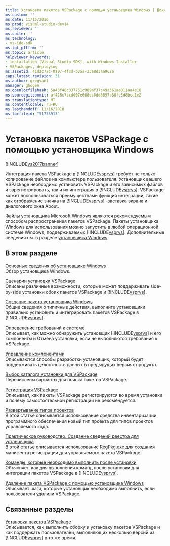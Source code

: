```yaml
---
title: Установка пакетов VSPackage с помощью установщика Windows | Документация Майкрософт
ms.custom: ''
ms.date: 11/15/2016
ms.prod: visual-studio-dev14
ms.reviewer: ''
ms.suite: ''
ms.technology:
- vs-ide-sdk
ms.tgt_pltfrm: ''
ms.topic: article
helpviewer_keywords:
- installation [Visual Studio SDK], with Windows Installer
- VSPackages, deploying
ms.assetid: 41d2c72c-0a97-4fcd-b3aa-33a8d3aa962a
caps.latest.revision: 31
ms.author: gregvanl
manager: ghogen
ms.openlocfilehash: 5a43f48c337751c989af37c49a361ae011aa4e16
ms.sourcegitcommit: af428c7ccd007e668ec0dd8697c88fc5d8bca1e2
ms.translationtype: MT
ms.contentlocale: ru-RU
ms.lasthandoff: 11/16/2018
ms.locfileid: "51733913"
---
```

# <a name="installing-vspackages-with-windows-installer"></a>Установка пакетов VSPackage с помощью установщика Windows
[!INCLUDE[vs2017banner](../../includes/vs2017banner.md)]

Интеграция пакета VSPackage в [!INCLUDE[vsprvs](../../includes/vsprvs-md.md)] требует не только копирование файлов на компьютере пользователя. Установщик вашего VSPackage необходимо установить VSPackage и его зависимых файлов и зарегистрировать, так и их интеграция в [!INCLUDE[vsprvs](../../includes/vsprvs-md.md)]. VSPackage может воспользоваться преимуществами функций интеграции, такие как отображение значка на [!INCLUDE[vsprvs](../../includes/vsprvs-md.md)] -заставка экрана и диалогового окна About.  
  
 Файлы установщика Microsoft Windows являются рекомендуемым способом распространения пакетов VSPackage. Пакеты установщика Windows для использования можно запустить в любой операционной системе Windows, поддерживаемых [!INCLUDE[vsprvs](../../includes/vsprvs-md.md)]. Дополнительные сведения см. в разделе [установщика Windows](http://msdn.microsoft.com/en-us/121be21b-b916-43e2-8f10-8b080516d2a0).  
  
## <a name="in-this-section"></a>В этом разделе  
 [Основные сведения об установщике Windows](../../extensibility/internals/windows-installer-basics.md)  
 Обзор установщика Windows.  
  
 [Сценарии установки VSPackage](../../extensibility/internals/vspackage-setup-scenarios.md)  
 Описаны различные возможности, которые может поддерживать side-by-side установки обоих пакетов VSPackage и [!INCLUDE[vsprvs](../../includes/vsprvs-md.md)].  
  
 [Создание пакета установщика Windows](../../extensibility/internals/authoring-a-windows-installer-package.md)  
 Общие сведения о типичные действия, выполните установщики правильно установить и интегрировать пакетов VSPackage в [!INCLUDE[vsprvs](../../includes/vsprvs-md.md)].  
  
 [Определение требований к системе](../../extensibility/internals/detecting-system-requirements.md)  
 Описывает, как можно обнаружить установщик [!INCLUDE[vsprvs](../../includes/vsprvs-md.md)] и его компоненты и Отмена установки, если не выполняются требования к VSPackage.  
  
 [Управление компонентами](../../extensibility/internals/component-management.md)  
 Описываются способы разработки установщик, который будет поддерживать целостность данных в предыдущих версиях продукта.  
  
 [Выбор каталога установки для VSPackage](../../extensibility/internals/choosing-the-installation-directory-for-a-vspackage.md)  
 Перечислены варианты для поиска пакетов VSPackage.  
  
 [Регистрация VSPackage](../../extensibility/internals/vspackage-registration.md)  
 Описывает, как пакеты VSPackage регистрируются во время установки и почему самостоятельной регистрации не рекомендуется.  
  
 [Развертывание типов проектов](../../extensibility/internals/deploying-project-types.md)  
 В этой статье описывается использование средства инвентаризации программного обеспечения новый тип проекта для типов проектов управляемого кода.  
  
 [Практическое руководство. Создание сведений реестра для установщика](../../extensibility/internals/how-to-generate-registry-information-for-an-installer.md)  
 В этой статье описывается использование RegPkg.exe для создания манифеста регистрации для управляемого пакета VSPackage.  
  
 [Команды, которые необходимо выполнить после установки](../../extensibility/internals/commands-that-must-be-run-after-installation.md)  
 Объясняет, как для выполнения команд после установки для интеграции пакетов VSPackage в [!INCLUDE[vsprvs](../../includes/vsprvs-md.md)].  
  
 [Удаление пакета VSPackage с помощью установщика Windows](../../extensibility/internals/uninstalling-a-vspackage-with-windows-installer.md)  
 Описывает шаги, которые установщик необходимо выполнить, если пользователи удалили VSPackage.  
  
## <a name="related-sections"></a>Связанные разделы  
 [Установка пакетов VSPackage](../../misc/installing-vspackages.md)  
 Описывается, как выполнить сборку и установку пакетов VSPackage и как поддержать пользователей, выполняющих несколько версий из [!INCLUDE[vsprvs](../../includes/vsprvs-md.md)] в то же время.

